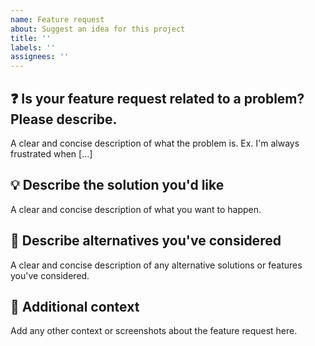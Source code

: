 ```yaml
---
name: Feature request
about: Suggest an idea for this project
title: ''
labels: ''
assignees: ''
---
```


## :question: Is your feature request related to a problem? Please describe.
A clear and concise description of what the problem is. Ex. I'm always frustrated when [...]

## :bulb: Describe the solution you'd like
A clear and concise description of what you want to happen.

## :thinking: Describe alternatives you've considered
A clear and concise description of any alternative solutions or features you've considered.

## :speech_balloon: Additional context
Add any other context or screenshots about the feature request here.
